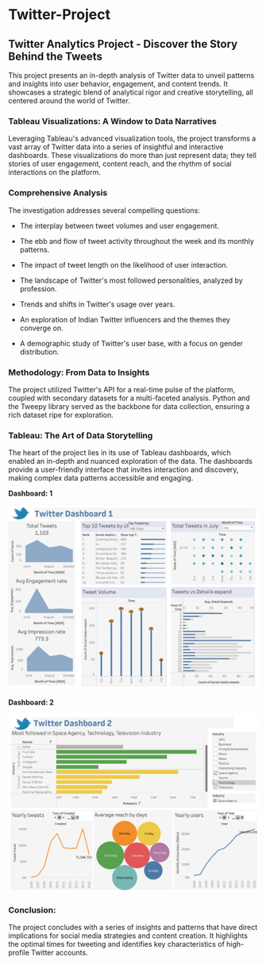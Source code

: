 # Twitter-Project

## **Twitter Analytics Project - Discover the Story Behind the Tweets**

This project presents an in-depth analysis of Twitter data to unveil patterns and insights into user behavior, engagement, and content trends. It showcases a strategic blend of analytical rigor and creative storytelling, all centered around the world of Twitter.

### **Tableau Visualizations: A Window to Data Narratives**

Leveraging Tableau's advanced visualization tools, the project transforms a vast array of Twitter data into a series of insightful and interactive dashboards. These visualizations do more than just represent data; they tell stories of user engagement, content reach, and the rhythm of social interactions on the platform.

### **Comprehensive Analysis**

The investigation addresses several compelling questions:

-   The interplay between tweet volumes and user engagement.

-   The ebb and flow of tweet activity throughout the week and its monthly patterns.

-   The impact of tweet length on the likelihood of user interaction.

-   The landscape of Twitter's most followed personalities, analyzed by profession.

-   Trends and shifts in Twitter's usage over years.

-   An exploration of Indian Twitter influencers and the themes they converge on.

-   A demographic study of Twitter's user base, with a focus on gender distribution.

### **Methodology: From Data to Insights**

The project utilized Twitter's API for a real-time pulse of the platform, coupled with secondary datasets for a multi-faceted analysis. Python and the Tweepy library served as the backbone for data collection, ensuring a rich dataset ripe for exploration.

### **Tableau: The Art of Data Storytelling**

The heart of the project lies in its use of Tableau dashboards, which enabled an in-depth and nuanced exploration of the data. The dashboards provide a user-friendly interface that invites interaction and discovery, making complex data patterns accessible and engaging.

**Dashboard: 1**

![](Tableau%20Dashboards/Dashboard%201.png)

**Dashboard: 2**

![](Tableau%20Dashboards/Dashboard%202.png)

### **Conclusion:** 

The project concludes with a series of insights and patterns that have direct implications for social media strategies and content creation. It highlights the optimal times for tweeting and identifies key characteristics of high-profile Twitter accounts.
